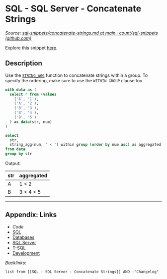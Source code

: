 # SQL - SQL Server - Concatenate Strings

*Source: [sql-snippets/concatenate-strings.md at main · count/sql-snippets (github.com)](https://github.com/count/sql-snippets/blob/main/mssql/concatenate-strings.md)*

Explore this snippet [here](https://count.co/n/NoziHzLCWJA?vm=e).

## Description

Use the [`STRING_AGG`](https://docs.microsoft.com/en-us/sql/t-sql/functions/string-agg-transact-sql) function to concatenate strings within a group. To specify the ordering, make sure to use the `WITHIN GROUP` clause too.

````sql
with data as (
  select * from (values
    ('A', '1'),
    ('A', '2'),
    ('B', '3'),
    ('B', '4'),
    ('B', '5')
  ) as data(str, num)
)

select
  str,
  string_agg(num, ' < ') within group (order by num asc) as aggregated
from data
group by str
````

Output:

|str|aggregated|
|---|----------|
|A|1 \< 2|
|B|3 \< 4 \< 5|

---

## Appendix: Links

* *Code*
* [SQL](../../../../3-Resources/Tools/Developer%20Tools/Data%20Stack/Procedural%20Languages/SQL.md)
* [Databases](../../../MOCs/Databases.md)
* [SQL Server](../../../../3-Resources/Tools/Developer%20Tools/Data%20Stack/Databases/SQL%20Server.md)
* [T-SQL](../../../../3-Resources/Tools/Developer%20Tools/Data%20Stack/Procedural%20Languages/T-SQL.md)
* [Development](../../../MOCs/Development.md)

*Backlinks:*

````dataview
list from [[SQL - SQL Server - Concatenate Strings]] AND -"Changelog"
````
